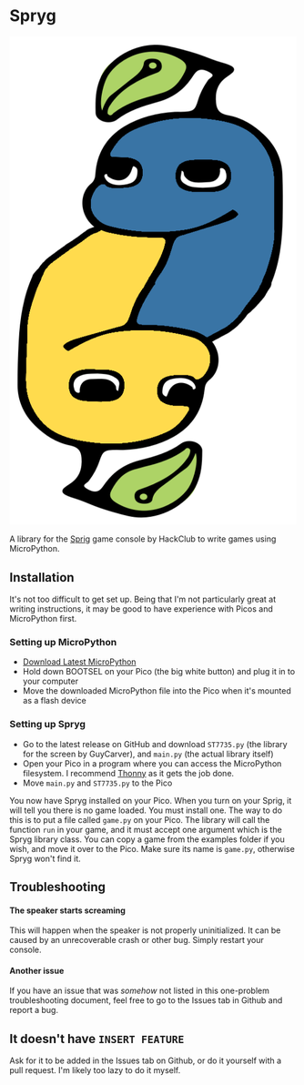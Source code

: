 # Spryg
![Spryg Logo](logo.png)

A library for the [Sprig](https://sprig.hackclub.com/) game console by HackClub to write games using MicroPython.

## Installation
It's not too difficult to get set up. Being that I'm not particularly great at writing instructions, it may be good to have experience with Picos and MicroPython first.
### Setting up MicroPython
- [Download Latest MicroPython](https://micropython.org/download/rp2-pico/rp2-pico-latest.uf2)
- Hold down BOOTSEL on your Pico (the big white button) and plug it in to your computer
- Move the downloaded MicroPython file into the Pico when it's mounted as a flash device
### Setting up Spryg
- Go to the latest release on GitHub and download `ST7735.py` (the library for the screen by GuyCarver), and `main.py` (the actual library itself)
- Open your Pico in a program where you can access the MicroPython filesystem. I recommend [Thonny](https://projects.raspberrypi.org/en/projects/getting-started-with-the-pico/2) as it gets the job done.
- Move `main.py` and `ST7735.py` to the Pico

You now have Spryg installed on your Pico. When you turn on your Sprig, it will tell you there is no game loaded. You must install one. The way to do this is to put a file called `game.py` on your Pico. The library will call the function `run` in your game, and it must accept one argument which is the Spryg library class.
You can copy a game from the examples folder if you wish, and move it over to the Pico. Make sure its name is `game.py`, otherwise Spryg won't find it.

## Troubleshooting

#### The speaker starts screaming

This will happen when the speaker is not properly uninitialized. It can be caused by an unrecoverable crash or other bug. Simply restart your console.

#### Another issue

If you have an issue that was *somehow* not listed in this one-problem troubleshooting document, feel free to go to the Issues tab in Github and report a bug.

## It doesn't have `INSERT FEATURE`

Ask for it to be added in the Issues tab on Github, or do it yourself with a pull request. I'm likely too lazy to do it myself.

